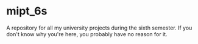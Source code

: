 # mipt_6s
A repository for all my university projects during the sixth semester. If you don't know why you're here, you probably have no reason for it.
